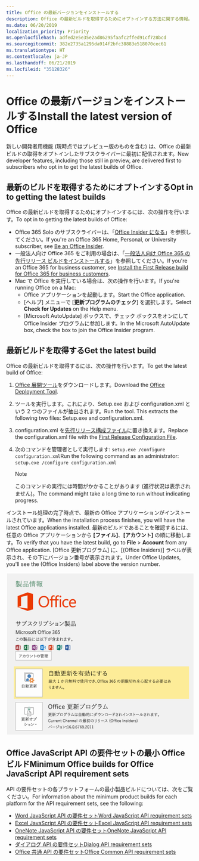 ```yaml
---
title: Office の最新バージョンをインストールする
description: Office の最新ビルドを取得するためにオプトインする方法に関する情報。
ms.date: 06/20/2019
localization_priority: Priority
ms.openlocfilehash: adfed2e5e35e2ad86295faafc2ffed91cf728bcd
ms.sourcegitcommit: 382e2735a1295da914f2bfc38883e518070cec61
ms.translationtype: HT
ms.contentlocale: ja-JP
ms.lasthandoff: 06/21/2019
ms.locfileid: "35128326"
---
```

# <a name="install-the-latest-version-of-office"></a><span data-ttu-id="c9452-103">Office の最新バージョンをインストールする</span><span class="sxs-lookup"><span data-stu-id="c9452-103">Install the latest version of Office</span></span>

<span data-ttu-id="c9452-104">新しい開発者用機能 (現時点ではプレビュー版のものを含む) は、Office の最新ビルドの取得をオプトインしたサブスクライバーに最初に配信されます。</span><span class="sxs-lookup"><span data-stu-id="c9452-104">New developer features, including those still in preview, are delivered first to subscribers who opt in to get the latest builds of Office.</span></span>

## <a name="opt-in-to-getting-the-latest-builds"></a><span data-ttu-id="c9452-105">最新のビルドを取得するためにオプトインする</span><span class="sxs-lookup"><span data-stu-id="c9452-105">Opt in to getting the latest builds</span></span>

<span data-ttu-id="c9452-106">Office の最新ビルドを取得するためにオプトインするには、次の操作を行います。</span><span class="sxs-lookup"><span data-stu-id="c9452-106">To opt in to getting the latest builds of Office:</span></span>

- <span data-ttu-id="c9452-107">Office 365 Solo のサブスクライバーは、「[Office Insider になる](https://products.office.com/office-insider)」を参照してください。</span><span class="sxs-lookup"><span data-stu-id="c9452-107">If you're an Office 365 Home, Personal, or University subscriber, see [Be an Office Insider](https://products.office.com/office-insider).</span></span>
- <span data-ttu-id="c9452-108">一般法人向け Office 365 をご利用の場合は、「[一般法人向け Office 365 の先行リリース ビルドをインストールする](https://support.office.com/article/Install-the-First-Release-build-for-Office-365-for-business-customers-4dd8ba40-73c0-4468-b778-c7b744d03ead)」を参照してください。</span><span class="sxs-lookup"><span data-stu-id="c9452-108">If you're an Office 365 for business customer, see [Install the First Release build for Office 365 for business customers](https://support.office.com/article/Install-the-First-Release-build-for-Office-365-for-business-customers-4dd8ba40-73c0-4468-b778-c7b744d03ead).</span></span>
- <span data-ttu-id="c9452-109">Mac で Office を実行している場合は、次の操作を行います。</span><span class="sxs-lookup"><span data-stu-id="c9452-109">If you're running Office on a Mac:</span></span>
    - <span data-ttu-id="c9452-110">Office アプリケーションを起動します。</span><span class="sxs-lookup"><span data-stu-id="c9452-110">Start the Office application.</span></span>
    - <span data-ttu-id="c9452-111">[ヘルプ] メニューで [**更新プログラムのチェック**] を選択します。</span><span class="sxs-lookup"><span data-stu-id="c9452-111">Select **Check for Updates** on the Help menu.</span></span>
    - <span data-ttu-id="c9452-112">[Microsoft AutoUpdate] ボックスで、チェック ボックスをオンにして Office Insider プログラムに参加します。</span><span class="sxs-lookup"><span data-stu-id="c9452-112">In the Microsoft AutoUpdate box, check the box to join the Office Insider program.</span></span>

## <a name="get-the-latest-build"></a><span data-ttu-id="c9452-113">最新ビルドを取得する</span><span class="sxs-lookup"><span data-stu-id="c9452-113">Get the latest build</span></span>

<span data-ttu-id="c9452-114">Office の最新ビルドを取得するには、次の操作を行います。</span><span class="sxs-lookup"><span data-stu-id="c9452-114">To get the latest build of Office:</span></span>

1. <span data-ttu-id="c9452-115">[Office 展開ツール](https://www.microsoft.com/download/details.aspx?id=49117)をダウンロードします。</span><span class="sxs-lookup"><span data-stu-id="c9452-115">Download the [Office Deployment Tool](https://www.microsoft.com/download/details.aspx?id=49117).</span></span>
2. <span data-ttu-id="c9452-p101">ツールを実行します。これにより、Setup.exe および configuration.xml という 2 つのファイルが抽出されます。</span><span class="sxs-lookup"><span data-stu-id="c9452-p101">Run the tool. This extracts the following two files: Setup.exe and configuration.xml.</span></span>
3. <span data-ttu-id="c9452-118">configuration.xml を[先行リリース構成ファイル](https://raw.githubusercontent.com/OfficeDev/Office-Add-in-Commands-Samples/master/Tools/FirstReleaseConfig/configuration.xml)に置き換えます。</span><span class="sxs-lookup"><span data-stu-id="c9452-118">Replace the configuration.xml file with the [First Release Configuration File](https://raw.githubusercontent.com/OfficeDev/Office-Add-in-Commands-Samples/master/Tools/FirstReleaseConfig/configuration.xml).</span></span>
4. <span data-ttu-id="c9452-119">次のコマンドを管理者として実行します: `setup.exe /configure configuration.xml`</span><span class="sxs-lookup"><span data-stu-id="c9452-119">Run the following command as an administrator:  `setup.exe /configure configuration.xml`</span></span>

    > [!NOTE]
    > <span data-ttu-id="c9452-120">このコマンドの実行には時間がかかることがあります (進行状況は表示されません)。</span><span class="sxs-lookup"><span data-stu-id="c9452-120">The command might take a long time to run without indicating progress.</span></span>

<span data-ttu-id="c9452-121">インストール処理の完了時点で、最新の Office アプリケーションがインストールされています。</span><span class="sxs-lookup"><span data-stu-id="c9452-121">When the installation process finishes, you will have the latest Office applications installed.</span></span> <span data-ttu-id="c9452-122">最新のビルドであることを確認するには、任意の Office アプリケーションから **[ファイル]**、**[アカウント]** の順に移動します。</span><span class="sxs-lookup"><span data-stu-id="c9452-122">To verify that you have the latest build, go to **File** > **Account** from any Office application.</span></span> <span data-ttu-id="c9452-123">[Office 更新プログラム] に、[(Office Insiders)] ラベルが表示され、その下にバージョン番号が表示されます。</span><span class="sxs-lookup"><span data-stu-id="c9452-123">Under Office Updates, you'll see the (Office Insiders) label above the version number.</span></span>

![Office Insiders のラベルと製品情報を示すスクリーンショット](../images/office-insiders.png)

## <a name="minimum-office-builds-for-office-javascript-api-requirement-sets"></a><span data-ttu-id="c9452-125">Office JavaScript API の要件セットの最小 Office ビルド</span><span class="sxs-lookup"><span data-stu-id="c9452-125">Minimum Office builds for Office JavaScript API requirement sets</span></span>

<span data-ttu-id="c9452-126">API の要件セットの各プラットフォームの最小製品ビルドについては、次をご覧ください。</span><span class="sxs-lookup"><span data-stu-id="c9452-126">For information about the minimum product builds for each platform for the API requirement sets, see the following:</span></span>

- [<span data-ttu-id="c9452-127">Word JavaScript API の要件セット</span><span class="sxs-lookup"><span data-stu-id="c9452-127">Word JavaScript API requirement sets</span></span>](/office/dev/add-ins/reference/requirement-sets/word-api-requirement-sets)
- [<span data-ttu-id="c9452-128">Excel JavaScript API の要件セット</span><span class="sxs-lookup"><span data-stu-id="c9452-128">Excel JavaScript API requirement sets</span></span>](/office/dev/add-ins/reference/requirement-sets/excel-api-requirement-sets)
- [<span data-ttu-id="c9452-129">OneNote JavaScript API の要件セット</span><span class="sxs-lookup"><span data-stu-id="c9452-129">OneNote JavaScript API requirement sets</span></span>](/office/dev/add-ins/reference/requirement-sets/onenote-api-requirement-sets)
- [<span data-ttu-id="c9452-130">ダイアログ API の要件セット</span><span class="sxs-lookup"><span data-stu-id="c9452-130">Dialog API requirement sets</span></span>](/office/dev/add-ins/reference/requirement-sets/dialog-api-requirement-sets)
- [<span data-ttu-id="c9452-131">Office 共通 API の要件セット</span><span class="sxs-lookup"><span data-stu-id="c9452-131">Office Common API requirement sets</span></span>](/office/dev/add-ins/reference/requirement-sets/office-add-in-requirement-sets)
